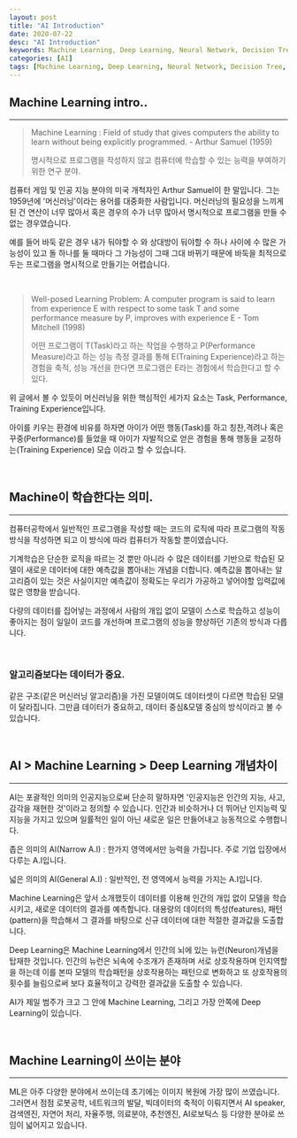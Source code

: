```yaml
---
layout: post
title: "AI Introduction"
date: 2020-07-22
desc: "AI Introduction"
keywords: Machine Learning, Deep Learning, Neural Network, Decision Tree, Random Fores, Classification, Linear Regression, Rogistic
categories: [AI]
tags: [Machine Learning, Deep Learning, Neural Network, Decision Tree, Random Fores, Classification, Linear Regression, Rogistic]
---
```


## Machine Learning intro..

___

> Machine Learning : Field of study that gives computers the ability to learn without being explicitly programmed. - Arthur Samuel (1959)
>
> 명시적으로 프로그램을 작성하지 않고 컴퓨터에 학습할 수 있는 능력을 부여하기 위한 연구 분야.

컴퓨터 게임 및 인공 지능 분야의 미국 개척자인 Arthur Samuel이 한 말입니다. 그는 1959년에 '머신러닝'이라는 용어를 대중화한 사람입니다. 머신러닝의 필요성을 느끼게 된 건 연산이 너무 많아서 혹은 경우의 수가 너무 많아서 명시적으로 프로그램을 만들 수 없는 경우였습니다. 

예를 들어 바둑 같은 경우 내가 둬야할 수 와 상대방이 둬야할 수 하나 사이에 수 많은 가능성이 있고 돌 하나를 둘 때마다 그 가능성이 그때 그대 바뀌기 때문에 바둑을 최적으로 두는 프로그램을 명시적으로 만들기는 어렵습니다. 

<br>

> Well-posed Learning Problem: A computer program is said to learn from experience E with respect to some task T and some performance measure by P, improves with experience E - Tom Mitchell (1998)
> 
> 어떤 프로그램이 T(Task)라고 하는 작업을 수행하고 P(Performance Measure)라고 하는 성능 측정 결과를 통해 E(Training Experience)라고 하는 경험을 축적, 성능 개선을 한다면 프로그램은 E라는 경험에서 학습한다고 할 수 있다. 

위 글에서 볼 수 있듯이 머신러닝을 위한 핵심적인 세가지 요소는 Task, Performance, Training Experience입니다. 

아이를 키우는 환경에 비유를 하자면 아이가 어떤 행동(Task)를 하고 칭찬,격려나 혹은 꾸중(Performance)를 들었을 때 아이가 자발적으로 얻은 경험을 통해 행동을 교정하는(Training Experience) 모습 이라고 할 수 있습니다. 

<br>

## Machine이 학습한다는 의미.

___

컴퓨터공학에서 일반적인 프로그램을 작성할 때는 코드의 로직에 따라 프로그램의 작동방식을 작성하면 되고 이 방식에 따라 컴퓨터가 작동할 뿐이였습니다. 

기계학습은 단순한 로직을 따르는 것 뿐만 아니라 수 많은 데이터를 기반으로 학습된 모델이 새로운 데이터에 대한 예측값을 뽑아내는 개념을 더합니다. 예측값을 뽑아내는 알고리즘이 있는 것은 사실이지만 예측값이 정확도는 우리가 가공하고 넣어야할 입력값에 많은 영향을 받습니다. 

다량의 데이터를 집어넣는 과정에서 사람의 개입 없이 모델이 스스로 학습하고 성능이 좋아지는 점이 일일이 코드를 개선하며 프로그램의 성능을 향상하던 기존의 방식과 다릅니다. 

<br>

### 알고리즘보다는 데이터가 중요.

같은 구조(같은 머신러닝 알고리즘)을 가진 모델이여도 데이터셋이 다르면 학습된 모델이 달라집니다. 그만큼 데이터가 중요하고, 데이터 중심&모델 중심의 방식이라고 볼 수 있습니다. 

<br>

## AI > Machine Learning > Deep Learning 개념차이

___

AI는 포괄적인 의미의 인공지능으로써 단순히 말하자면 '인공지능은 인간의 지능, 사고, 감각을 재현한 것'이라고 정의할 수 있습니다. 인간과 비슷하거나 더 뛰어난 인지능력 및 지능을 가지고 있으며 일률적인 일이 아닌 새로운 일은 만들어내고 능동적으로 수행합니다. 

좁은 의미의 AI(Narrow A.I) : 한가지 영역에서만 능력을 가집니다. 주로 기업 입장에서 다루는 A.I입니다. 

넓은 의미의 AI(General A.I) : 일반적인, 전 영역에서 능력을 가지는 A.I입니다. 

Machine Learning은 앞서 소개했듯이 데이터를 이용해 인간의 개입 없이 모델을 학습시키고, 새로운 데이터의 결과를 예측합니다. 대용량의 데이터의 특성(features), 패턴(pattern)을 학습해서 그 결과를 바탕으로 신규 데이터에 대한 적절한 결과값을 도출합니다. 

Deep Learning은 Machine Learning에서 인간의 뇌에 있는 뉴런(Neuron)개념을 탑재한 것입니다. 인간의 뉴런은 뇌속에 수조개가 존재하며 서로 상호작용하며 인지역할을 하는데 이를 본따 모델의 학습패턴을 상호작용하는 패턴으로 변화하고 또 상호작용의 횟수를 늘림으로써 보다 효율적이고 강력한 결과값을 도출할 수 있습니다. 

AI가 제일 범주가 크고 그 안에 Machine Learning, 그리고 가장 안쪽에 Deep Learning이 있습니다. 

<br>

## Machine Learning이 쓰이는 분야

___

ML은 아주 다양한 분야에서 쓰이는데 초기에는 이미지 복원에 가장 많이 쓰였습니다. 그러면서 점점 로봇공학, 네트워크의 발달, 빅데이터의 축적이 이뤄지면서 AI speaker, 검색엔진, 자연어 처리, 자율주행, 의료분야, 추천엔진, AI로보틱스 등 다양한 분야로 쓰임이 넓어지고 있습니다.